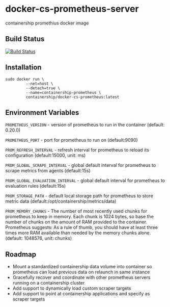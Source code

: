 # docker-cs-prometheus-server
containership promethius docker image

## Build Status
[![Build Status](https://drone.containership.io/api/badges/containership/docker-cs-prometheus-server/status.svg)](https://drone.containership.io/containership/docker-cs-prometheus-server)

## Installation
```
sudo docker run \
         --net=host \
         --detach=true \
         --name=containership-prometheus \
         containership/docker-cs-prometheus:latest
```

## Environment Variables

`PROMETHEUS_VERSION` - version of prometheus to run in the container (default: 0.20.0)

`PROMETHEUS_PORT` - port for prometheus to run on (default:9090)

`PROM_REFRESH_INTERVAL` - refresh interval for prometheus to reload its configuration (default:15000, unit: ms)

`PROM_GLOBAL_SCRAPE_INTERVAL` - global default interval for prometheus to scrape metrics from agents (default:15s)

`PROM_GLOBAL_EVALUATION_INTERVAL` - global default interval for prometheus to evaluation rules (default:15s)

`PROM_STORAGE_PATH` - default local storage path for prometheus to store metric data (default:/opt/containership/metrics/data)

`PROM_MEMORY_CHUNKS` - The number of most recently used chunks for prometheus to keep in memory. Each chunk is 1024 bytes, so base the number of chunks on the amount of RAM provided to the container. Prometheus suggests: As a rule of thumb, you should have at least three times more RAM available than needed by the memory chunks alone. (default: 1048576, unit: chunks)

## Roadmap

* Mount a standardized containership data volume into container so prometheus can load previous data on relaunch in same instance
* Gracefully recover and coordinate with other prometheus servers running on a containership cluster
* Add support to dynamically load custom scraper targets
* Add support to point at containership applications and specify as scraper targets
